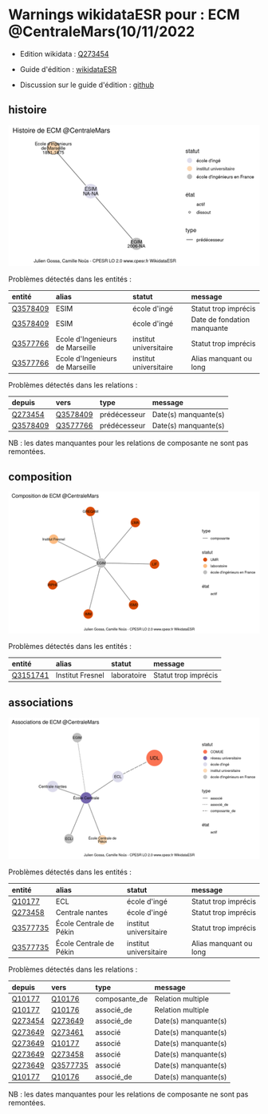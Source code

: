 Warnings wikidataESR pour : ECM @CentraleMars(10/11/2022
================

- Edition wikidata : [Q273454](https://www.wikidata.org/wiki/Q273454)
- Guide d'édition : [wikidataESR](https://github.com/cpesr/wikidataESR/)

- Discussion sur le guide d'édition : [github](https://github.com/cpesr/wikidataESR/issues)



## histoire 

![Graphique non généré](Q273454-histoire.png) 

Problèmes détectés dans les entités :

|entité                                             |alias                           |statut                 |message                     |
|:--------------------------------------------------|:-------------------------------|:----------------------|:---------------------------|
|[Q3578409](https://www.wikidata.org/wiki/Q3578409) |ESIM                            |école d'ingé           |Statut trop imprécis        |
|[Q3578409](https://www.wikidata.org/wiki/Q3578409) |ESIM                            |école d'ingé           |Date de fondation manquante |
|[Q3577766](https://www.wikidata.org/wiki/Q3577766) |Ecole d'Ingenieurs de Marseille |institut universitaire |Statut trop imprécis        |
|[Q3577766](https://www.wikidata.org/wiki/Q3577766) |Ecole d'Ingenieurs de Marseille |institut universitaire |Alias manquant ou long      |

Problèmes détectés dans les relations :

|depuis                                             |vers                                               |type         |message              |
|:--------------------------------------------------|:--------------------------------------------------|:------------|:--------------------|
|[Q273454](https://www.wikidata.org/wiki/Q273454)   |[Q3578409](https://www.wikidata.org/wiki/Q3578409) |prédécesseur |Date(s) manquante(s) |
|[Q3578409](https://www.wikidata.org/wiki/Q3578409) |[Q3577766](https://www.wikidata.org/wiki/Q3577766) |prédécesseur |Date(s) manquante(s) |

NB : les dates manquantes pour les relations de composante ne sont pas remontées. 



## composition 

![Graphique non généré](Q273454-composition.png) 

Problèmes détectés dans les entités :

|entité                                             |alias            |statut      |message              |
|:--------------------------------------------------|:----------------|:-----------|:--------------------|
|[Q3151741](https://www.wikidata.org/wiki/Q3151741) |Institut Fresnel |laboratoire |Statut trop imprécis |

 



## associations 

![Graphique non généré](Q273454-associations.png) 

Problèmes détectés dans les entités :

|entité                                             |alias                   |statut                 |message                |
|:--------------------------------------------------|:-----------------------|:----------------------|:----------------------|
|[Q10177](https://www.wikidata.org/wiki/Q10177)     |ECL                     |école d'ingé           |Statut trop imprécis   |
|[Q273458](https://www.wikidata.org/wiki/Q273458)   |Centrale nantes         |école d'ingé           |Statut trop imprécis   |
|[Q3577735](https://www.wikidata.org/wiki/Q3577735) |École Centrale de Pékin |institut universitaire |Statut trop imprécis   |
|[Q3577735](https://www.wikidata.org/wiki/Q3577735) |École Centrale de Pékin |institut universitaire |Alias manquant ou long |

Problèmes détectés dans les relations :

|depuis                                           |vers                                               |type          |message              |
|:------------------------------------------------|:--------------------------------------------------|:-------------|:--------------------|
|[Q10177](https://www.wikidata.org/wiki/Q10177)   |[Q10176](https://www.wikidata.org/wiki/Q10176)     |composante_de |Relation multiple    |
|[Q10177](https://www.wikidata.org/wiki/Q10177)   |[Q10176](https://www.wikidata.org/wiki/Q10176)     |associé_de    |Relation multiple    |
|[Q273454](https://www.wikidata.org/wiki/Q273454) |[Q273649](https://www.wikidata.org/wiki/Q273649)   |associé_de    |Date(s) manquante(s) |
|[Q273649](https://www.wikidata.org/wiki/Q273649) |[Q273461](https://www.wikidata.org/wiki/Q273461)   |associé       |Date(s) manquante(s) |
|[Q273649](https://www.wikidata.org/wiki/Q273649) |[Q10177](https://www.wikidata.org/wiki/Q10177)     |associé       |Date(s) manquante(s) |
|[Q273649](https://www.wikidata.org/wiki/Q273649) |[Q273458](https://www.wikidata.org/wiki/Q273458)   |associé       |Date(s) manquante(s) |
|[Q273649](https://www.wikidata.org/wiki/Q273649) |[Q3577735](https://www.wikidata.org/wiki/Q3577735) |associé       |Date(s) manquante(s) |
|[Q10177](https://www.wikidata.org/wiki/Q10177)   |[Q10176](https://www.wikidata.org/wiki/Q10176)     |associé_de    |Date(s) manquante(s) |

NB : les dates manquantes pour les relations de composante ne sont pas remontées. 


